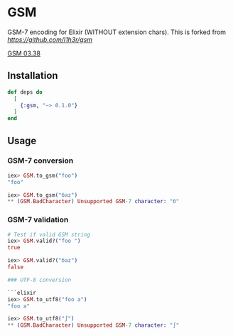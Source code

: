 # GSM

GSM-7 encoding for Elixir (WITHOUT extension chars). This is forked from _https://github.com/l1h3r/gsm_

[GSM 03.38](https://en.wikipedia.org/wiki/GSM_03.38)

## Installation

```elixir
def deps do
  [
    {:gsm, "~> 0.1.0"}
  ]
end
```

## Usage

### GSM-7 conversion

```elixir
iex> GSM.to_gsm("foo")
"foo"

iex> GSM.to_gsm("баz")
** (GSM.BadCharacter) Unsupported GSM-7 character: "б"
```

### GSM-7 validation

````elixir
# Test if valid GSM string
iex> GSM.valid?("foo ")
true

iex> GSM.valid?("баz")
false

### UTF-8 conversion

```elixir
iex> GSM.to_utf8("foo a")
"foo a"

iex> GSM.to_utf8("∫")
** (GSM.BadCharacter) Unsupported GSM-7 character: "∫"
````
